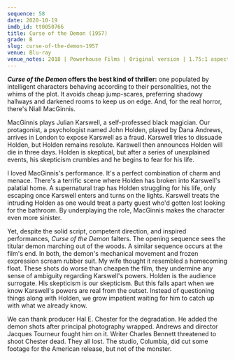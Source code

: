 ```yaml
---
sequence: 58
date: 2020-10-19
imdb_id: tt0050766
title: Curse of the Demon (1957)
grade: B
slug: curse-of-the-demon-1957
venue: Blu-ray
venue_notes: 2018 | Powerhouse Films | Original version | 1.75:1 aspect ratio
---
```


**_Curse of the Demon_ offers the best kind of thriller:** one populated by intelligent characters behaving according to their personalities, not the whims of the plot. It avoids cheap jump-scares, preferring shadowy hallways and darkened rooms to keep us on edge. And, for the real horror, there's Niall MacGinnis.

<!-- end -->

MacGinnis plays Julian Karswell, a self-professed black magician. Our protagonist, a psychologist named John Holden, played by Dana Andrews, arrives in London to expose Karswell as a fraud. Karswell tries to dissuade Holden, but Holden remains resolute. Karswell then announces Holden will die in three days. Holden is skeptical, but after a series of unexplained events, his skepticism crumbles and he begins to fear for his life.

I loved MacGinnis's performance. It's a perfect combination of charm and menace. There's a terrific scene where Holden has broken into Karswell's palatial home. A supernatural trap has Holden struggling for his life, only escaping once Karswell enters and turns on the lights. Karswell treats the intruding Holden as one would treat a party guest who'd gotten lost looking for the bathroom. By underplaying the role, MacGinnis makes the character even more sinister.

Yet, despite the solid script, competent direction, and inspired performances, _Curse of the Demon_ falters. The opening sequence sees the titular demon marching out of the woods. A similar sequence occurs at the film's end. In both, the demon's mechanical movement and frozen expression scream rubber suit. My wife thought it resembled a homecoming float. These shots do worse than cheapen the film, they undermine any sense of ambiguity regarding Karswell's powers. Holden is the audience surrogate. His skepticism is our skepticism. But this falls apart when we know Karswell's powers are real from the outset. Instead of questioning things along with Holden, we grow impatient waiting for him to catch up with what we already know.

We can thank producer Hal E. Chester for the degradation. He added the demon shots after principal photography wrapped. Andrews and director Jacques Tourneur fought him on it. Writer Charles Bennett threatened to shoot Chester dead. They all lost. The studio, Columbia, did cut some footage for the American release, but not of the monster.
